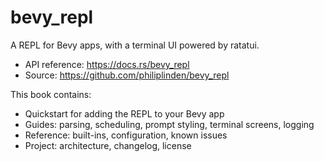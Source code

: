 # bevy_repl

A REPL for Bevy apps, with a terminal UI powered by ratatui.

- API reference: https://docs.rs/bevy_repl
- Source: https://github.com/philiplinden/bevy_repl

This book contains:
- Quickstart for adding the REPL to your Bevy app
- Guides: parsing, scheduling, prompt styling, terminal screens, logging
- Reference: built-ins, configuration, known issues
- Project: architecture, changelog, license
